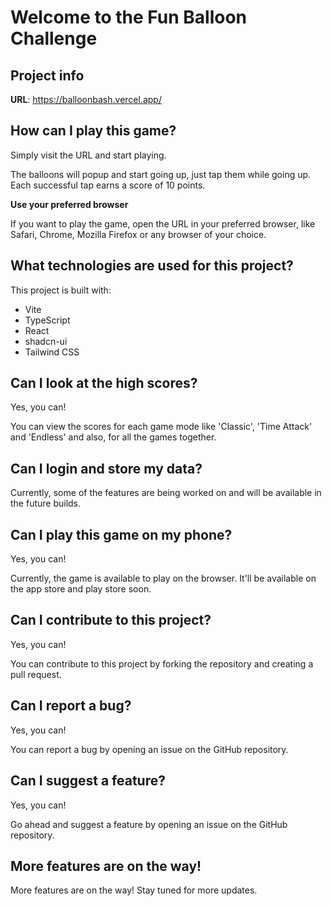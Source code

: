 # Welcome to the Fun Balloon Challenge

## Project info

**URL**: https://balloonbash.vercel.app/

## How can I play this game?

Simply visit the URL and start playing.

The balloons will popup and start going up, just tap them while going up. Each successful tap earns a score of 10 points.

**Use your preferred browser**

If you want to play the game, open the URL in your preferred browser, like Safari, Chrome, Mozilla Firefox or any browser of your choice.

## What technologies are used for this project?

This project is built with:

- Vite
- TypeScript
- React
- shadcn-ui
- Tailwind CSS

## Can I look at the high scores?

Yes, you can!

You can view the scores for each game mode like 'Classic', 'Time Attack' and 'Endless' and also, for all the games together.

## Can I login and store my data?

Currently, some of the features are being worked on and will be available in the future builds.

## Can I play this game on my phone?

Yes, you can!

Currently, the game is available to play on the browser. It'll be available on the app store and play store soon.

## Can I contribute to this project?

Yes, you can!

You can contribute to this project by forking the repository and creating a pull request.

## Can I report a bug?

Yes, you can!

You can report a bug by opening an issue on the GitHub repository.

## Can I suggest a feature?

Yes, you can!

Go ahead and suggest a feature by opening an issue on the GitHub repository.

## More features are on the way!

More features are on the way! Stay tuned for more updates.
